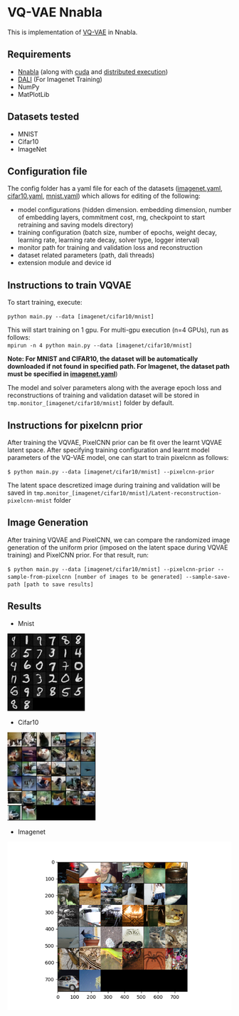 # VQ-VAE Nnabla

This is implementation of [VQ-VAE](https://arxiv.org/abs/1711.00937) in Nnabla. 

## Requirements

- [Nnabla](https://nnabla.readthedocs.io/en/latest/python/install_on_linux.html#installation) (along with [cuda](https://nnabla.readthedocs.io/en/latest/python/pip_installation_cuda.html#pip-installation-cuda) and [distributed execution](https://nnabla.readthedocs.io/en/latest/python/pip_installation_cuda.html#pip-installation-distributed))
- [DALI](https://docs.nvidia.com/deeplearning/sdk/dali-developer-guide/docs/quickstart.html) (For Imagenet Training)
- NumPy
- MatPlotLib

## Datasets tested

- MNIST
- Cifar10
- ImageNet

## Configuration file

The config folder has a yaml file for each of the datasets ([imagenet.yaml](configs/imagenet.yaml), [cifar10.yaml](configs/cifar10.yaml), [mnist.yaml](configs/mnist.yaml)) which allows for editing of the following: 
- model configurations (hidden dimension. embedding dimension, number of embedding layers, commitment cost, rng, 
checkpoint to start retraining and saving models directory)
- training configuration (batch size, number of epochs, weight decay, learning rate, learning rate decay, solver type, 
logger interval)
- monitor path for training and validation loss and reconstruction
- dataset related parameters (path, dali threads)
- extension module and device id

## Instructions to train VQVAE

To start training, execute:  

`python main.py --data [imagenet/cifar10/mnist]`     

 This will start training  on 1 gpu. For multi-gpu execution (n=4 GPUs), run as follows:        
 `mpirun -n 4 python main.py --data [imagenet/cifar10/mnist]`    

**Note: For MNIST and CIFAR10, the dataset will be automatically downloaded if not found in specified path. For Imagenet, the dataset path must be specified in [imagenet.yaml](configs/imagenet.yaml)**)

The model and solver parameters along with the average epoch loss and reconstructions of training and validation dataset will be 
stored in `tmp.monitor_[imagenet/cifar10/mnist]` folder by default. 

## Instructions for pixelcnn prior

After training the VQVAE, PixelCNN prior can be fit over the learnt VQVAE latent space. After specifying training configuration and learnt model parameters of the VQ-VAE model, one can start to train pixelcnn as follows: 

`$ python main.py --data [imagenet/cifar10/mnist] --pixelcnn-prior` 

The latent space descretized image during training and validation will be saved in `tmp.monitor_[imagenet/cifar10/mnist]/Latent-reconstruction-pixelcnn-mnist` folder

## Image Generation

After training VQVAE and PixelCNN, we can compare the randomized image generation of the uniform prior (imposed on the latent space during VQVAE training) and PixelCNN prior. For that result, run:

`$ python main.py --data [imagenet/cifar10/mnist] --pixelcnn-prior --sample-from-pixelcnn [number of images to be generated] --sample-save-path [path to save results]` 

## Results

- Mnist
<p float="center">
  <img src="results/mnist.png" />
</p> 

- Cifar10
<p float="center">
  <img src="results/cifar10.png"/>
</p> 

- Imagenet
<p float="center">
  <img src="results/imagenet.png"/>
</p> 

